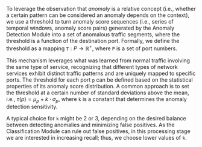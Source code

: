 To leverage the observation that *anomaly* is a relative concept (i.e., whether a certain pattern can be considered an anomaly depends on the context), we use a threshold to turn anomaly score sequences (i.e., series of temporal windows, anomaly score pairs) generated by the Anomaly Detection Module into a set of anomalous traffic segments, where the threshold is a function of the destination port. Formally, we define the threshold as a mapping $\tau: P \rightarrow \mathbb{R}^{+}$, where `P` is a set of port numbers.

This mechanism leverages what was learned from normal traffic involving the same type of service, recognizing that different types of network services exhibit distinct traffic patterns and are uniquely mapped to specific ports. The threshold for each port `p` can be defined based on the statistical properties of its anomaly score distribution. A common approach is to set the threshold at a certain number of standard deviations above the mean, i.e., $\tau(p) = \mu_p + k \cdot \sigma_p$, where `k` is a constant that determines the anomaly detection sensitivity.

A typical choice for `k` might be 2 or 3, depending on the desired balance between detecting anomalies and minimizing false positives. As the Classification Module can rule out false positives, in this processing stage we are interested in increasing recall; thus, we choose lower values of `k`.

